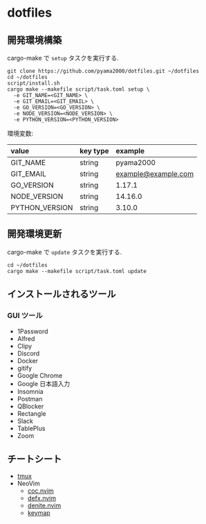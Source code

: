 dotfiles
===

## 開発環境構築

cargo-make で `setup` タスクを実行する. 

```
git clone https://github.com/pyama2000/dotfiles.git ~/dotfiles
cd ~/dotfiles
script/install.sh
cargo make --makefile script/task.toml setup \
  -e GIT_NAME=<GIT_NAME> \
  -e GIT_EMAIL=<GIT_EMAIL> \
  -e GO_VERSION=<GO_VERSION> \
  -e NODE_VERSION=<NODE_VERSION> \
  -e PYTHON_VERSION=<PYTHON_VERSION>
```

環境変数:

| value           | key type | example             |
|:----------------|:---------|:--------------------|
| GIT\_NAME       | string   | pyama2000           |
| GIT\_EMAIL      | string   | example@example.com |
| GO\_VERSION     | string   | 1.17.1              |
| NODE\_VERSION   | string   | 14.16.0             |
| PYTHON\_VERSION | string   | 3.10.0              |


## 開発環境更新

cargo-make で `update` タスクを実行する. 

```
cd ~/dotfiles
cargo make --makefile script/task.toml update
```

## インストールされるツール

### GUI ツール

- 1Password
- Alfred
- Clipy
- Discord
- Docker
- gitify
- Google Chrome
- Google 日本語入力
- Insomnia
- Postman
- QBlocker
- Rectangle
- Slack
- TablePlus
- Zoom

## チートシート

- [tmux](https://github.com/pyama2000/dotfiles/tree/master/doc/cheatsheet/tmux.md)
- NeoVim
    - [coc.nvim](https://github.com/pyama2000/dotfiles/tree/master/doc/cheatsheet/neovim/coc.md)
    - [defx.nvim](https://github.com/pyama2000/dotfiles/tree/master/doc/cheatsheet/neovim/defx.md)
    - [denite.nvim](https://github.com/pyama2000/dotfiles/tree/master/doc/cheatsheet/neovim/denite.md)
    - [keymap](https://github.com/pyama2000/dotfiles/tree/master/doc/cheatsheet/neovim/keymap.md)
